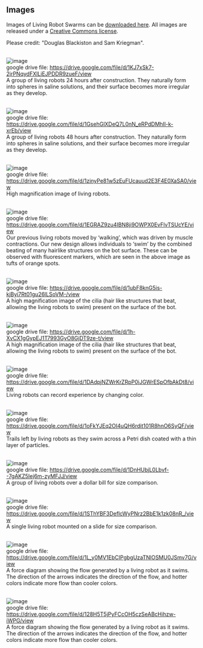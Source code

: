 ## Images

Images of Living Robot Swarms can be [downloaded here](https://drive.google.com/drive/folders/1S5Nsb0pSgo6j1iiittcp7i2u8njC_fKm).
All images are released under a [Creative Commons license](http://creativecommons.org/licenses/by/4.0/). 
<br>

Please credit: "Douglas Blackiston and Sam Kriegman".
<br><br> 
 
![image](https://LivingRobotSwarms.github.io/img/xxx) <br>
google drive file: https://drive.google.com/file/d/1KJ7xSk7-2jrPNqydFXlLiEJPDDR9zueF/view <br>
A group of living robots 24 hours after construction.  They naturally form into spheres in saline solutions, and their surface becomes more irregular as they develop.
<br><br>

![image](https://LivingRobotSwarms.github.io/img/xxx) <br>
google drive file: https://drive.google.com/file/d/1GsehGlXDeQ7L0nN_eRPdDMhII-k-xrEb/view <br>
A group of living robots 48 hours after construction.  They naturally form into spheres in saline solutions, and their surface becomes more irregular as they develop.
<br><br>

![image](https://LivingRobotSwarms.github.io/img/xxx) <br>
google drive file: https://drive.google.com/file/d/1zinyPe81w5zEuFUcauud2E3F4E0XaSA0/view <br>
High magnification image of living robots.
<br><br>

![image](https://LivingRobotSwarms.github.io/img/xxx) <br>
google drive file: https://drive.google.com/file/d/1EGRAZ9zu4IBN8ji9OWPX0EvFlvTSUcYE/view <br>
Our previous living robots moved by ‘walking’, which was driven by muscle contractions. Our new design allows individuals to ‘swim’ by the combined beating of many hairlike structures on the bot surface.  These can be observed with fluorescent markers, which are seen in the above image as tufts of orange spots.
<br><br>

![image](https://LivingRobotSwarms.github.io/img/xxx) <br>
google drive file: https://drive.google.com/file/d/1ubF8knG5is-kjByi7Rt01gu26lLSoVM-/view <br>
A high magnification image of the cilia (hair like structures that beat, allowing the living robots to swim) present on the surface of the bot.
<br><br>

![image](https://LivingRobotSwarms.github.io/img/xxx) <br>
google drive file: https://drive.google.com/file/d/1h-XvCX1gGypEJ1T7993GyO8GjDT9ze-t/view <br>
A high magnification image of the cilia (hair like structures that beat, allowing the living robots to swim) present on the surface of the bot.
<br><br>

![image](https://LivingRobotSwarms.github.io/img/xxx) <br>
google drive file: https://drive.google.com/file/d/1DAdpjNZWrKrZRpP0iJGWrESpOfbAkDt8/view <br>
Living robots can record experience by changing color.
<br><br>

![image](https://LivingRobotSwarms.github.io/img/xxx) <br>
google drive file: https://drive.google.com/file/d/1oFkYJEq2OI4uQH6rdit101R8hnO6SyQF/view <br>
Trails left by living robots as they swim across a Petri dish coated with a thin layer of particles.
<br><br>

![image](https://LivingRobotSwarms.github.io/img/xxx) <br>
google drive file: https://drive.google.com/file/d/1DnHUbjL0Lbvf--7gAKZ5Iej6m-zyMFJJ/view <br>
A group of living robots over a dollar bill for size comparison.
<br><br>

![image](https://LivingRobotSwarms.github.io/img/xxx) <br>
google drive file: https://drive.google.com/file/d/1SThYBF3DeflcWyPNrz2BbE1k1zk08nR_/view <br>
A single living robot mounted on a slide for size comparison.
<br><br>

![image](https://LivingRobotSwarms.github.io/img/xxx) <br>
google drive file: https://drive.google.com/file/d/1L_y0MV1EbCIPgbgUzaTNlOSMU0JSmv7G/view <br>
A force diagram showing the flow generated by a living robot as it swims.  The direction of the arrows indicates the direction of the flow, and hotter colors indicate more flow than cooler colors.
<br><br>

![image](https://LivingRobotSwarms.github.io/img/xxx) <br>
google drive file: https://drive.google.com/file/d/128H5T5jPyFCcOH5czSeABcHihzw-iWPG/view <br>
A force diagram showing the flow generated by a living robot as it swims.  The direction of the arrows indicates the direction of the flow, and hotter colors indicate more flow than cooler colors.

